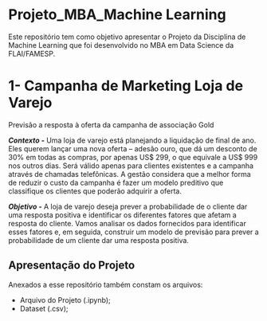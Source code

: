 # Projeto_MBA_Machine Learning
Este repositório tem como objetivo apresentar o Projeto da Disciplina de Machine Learning que foi desenvolvido no MBA em Data Science da FLAI/FAMESP. 

# **1- Campanha de Marketing Loja de Varejo**
Previsão a resposta à oferta da campanha de associação Gold

***Contexto -*** Uma loja de varejo está planejando a liquidação de final de ano. Eles querem lançar uma nova oferta – adesão ouro, que dá um desconto de 30% em todas as compras, por apenas US\$ 299, o que equivale a US\$ 999 nos outros dias. Será válido apenas para clientes existentes e a campanha através de chamadas telefônicas. A gestão considera que a melhor forma de reduzir o custo da campanha é fazer um modelo preditivo que classifique os clientes que poderão adquirir a oferta.

***Objetivo -*** A loja de varejo deseja prever a probabilidade de o cliente dar uma resposta positiva e identificar os diferentes fatores que afetam a resposta do cliente. Vamos analisar os dados fornecidos para identificar esses fatores e, em seguida, construir um modelo de previsão para prever a probabilidade de um cliente dar uma resposta positiva.

## Apresentação do Projeto
Anexados a esse repositório também constam os arquivos: 
* Arquivo do Projeto (.ipynb);
* Dataset (.csv);

